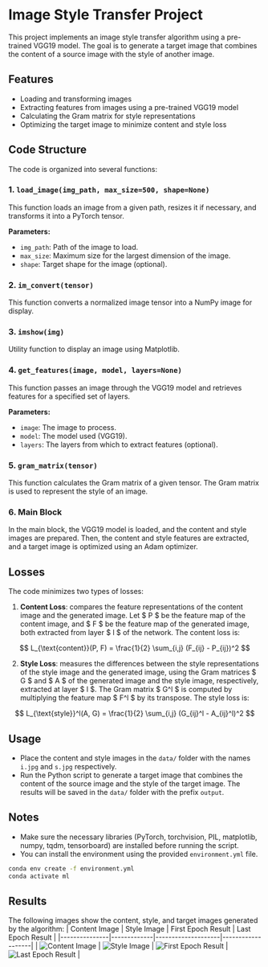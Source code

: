 # Image Style Transfer Project

This project implements an image style transfer algorithm using a pre-trained VGG19 model. The goal is to generate a target image that combines the content of a source image with the style of another image.

## Features

- Loading and transforming images
- Extracting features from images using a pre-trained VGG19 model
- Calculating the Gram matrix for style representations
- Optimizing the target image to minimize content and style loss

## Code Structure

The code is organized into several functions:

### 1. `load_image(img_path, max_size=500, shape=None)`

This function loads an image from a given path, resizes it if necessary, and transforms it into a PyTorch tensor.

**Parameters:**
- `img_path`: Path of the image to load.
- `max_size`: Maximum size for the largest dimension of the image.
- `shape`: Target shape for the image (optional).

### 2. `im_convert(tensor)`

This function converts a normalized image tensor into a NumPy image for display.

### 3. `imshow(img)`

Utility function to display an image using Matplotlib.

### 4. `get_features(image, model, layers=None)`

This function passes an image through the VGG19 model and retrieves features for a specified set of layers.

**Parameters:**
- `image`: The image to process.
- `model`: The model used (VGG19).
- `layers`: The layers from which to extract features (optional).

### 5. `gram_matrix(tensor)`

This function calculates the Gram matrix of a given tensor. The Gram matrix is used to represent the style of an image.

### 6. Main Block

In the main block, the VGG19 model is loaded, and the content and style images are prepared. Then, the content and style features are extracted, and a target image is optimized using an Adam optimizer.

## Losses

The code minimizes two types of losses:

1. **Content Loss**: compares the feature representations of the content image and the generated image. Let $ P $ be the feature map of the content image, and $ F $ be the feature map of the generated image, both extracted from layer $ l $ of the network. The content loss is:

$$
L_{\text{content}}(P, F) = \frac{1}{2} \sum_{i,j} (F_{ij} - P_{ij})^2
$$

2. **Style Loss**: measures the differences between the style representations of the style image and the generated image, using the Gram matrices $ G $ and $ A $ of the generated image and the style image, respectively, extracted at layer $ l $. The Gram matrix $ G^l $ is computed by multiplying the feature map $ F^l $ by its transpose. The style loss is:

$$
L_{\text{style}}^l(A, G) = \frac{1}{2} \sum_{i,j} (G_{ij}^l - A_{ij}^l)^2
$$

## Usage

- Place the content and style images in the `data/` folder with the names `i.jpg` and `s.jpg` respectively.
- Run the Python script to generate a target image that combines the content of the source image and the style of the target image. The results will be saved in the `data/` folder with the prefix `output`.

## Notes

- Make sure the necessary libraries (PyTorch, torchvision, PIL, matplotlib, numpy, tqdm, tensorboard) are installed before running the script.
- You can install the environment using the provided `environment.yml` file.
```bash
conda env create -f environment.yml
conda activate ml
```

## Results

The following images show the content, style, and target images generated by the algorithm:
| Content Image | Style Image | First Epoch Result | Last Epoch Result |
|---------------|-------------|--------------------|-------------------|
| ![Content Image](data/i.jpg) | ![Style Image](data/s.jpg) | ![First Epoch Result](data/result_1.png) | ![Last Epoch Result](data/result_last.png) |
